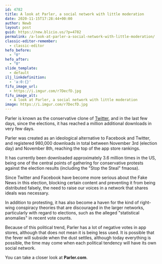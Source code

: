 ```yaml
---
id: 4782
title: A look at Parler, a social network with little moderation
date: 2020-11-15T17:28:44+00:00
author: Newb
layout: post
guid: https://new.blicio.us/?p=4782
permalink: /a-look-at-parler-a-social-network-with-little-moderation/
classic-editor-remember:
  - classic-editor
hefo_before:
  - "0"
hefo_after:
  - "0"
slide_template:
  - default
ilj_linkdefinition:
  - 'a:0:{}'
fifu_image_url:
  - https://i.imgur.com/r7DecfD.jpg
fifu_image_alt:
  - A look at Parler, a social network with little moderation
image: https://i.imgur.com/r7DecfD.jpg
---
```

Parler is known as the conservative clone of [Twitter](https://new.blicio.us/how-to-promote-your-startup-using-twitter/), and in the last few days, since the elections, it has reached a million additional downloads in very few days.

Parler was created as an ideological alternative to Facebook and Twitter, and registered 980,000 downloads in total between November 3rd (election day) and November 8th, reaching the top of the app store rankings.

It has currently been downloaded approximately 3.6 million times in the US, being one of the central points of gathering for conservative protests against the election results (including the "Stop the Steal" fmaosa).

Since Twitter and Facebook have become more serious about the Fake News in this election, blocking certain content and preventing it from being distributed falsely, the need to raise our voices in a network that shares ideals was necessary.

In addition to protesting, it has also become a haven for the kind of right-wing conspiracy theories that are discouraged in the larger networks, particularly with regard to elections, such as the alleged "statistical anomalies" in recent vote counts.

Because of this political trend, Parler has a lot of negative votes in app stores, although that does not mean it is being less used. It is possible that the fever will subside when the dust settles, although today everything is possible, the time may come when each political tendency will have its own social network.

You can take a closer look at **Parler.com**.